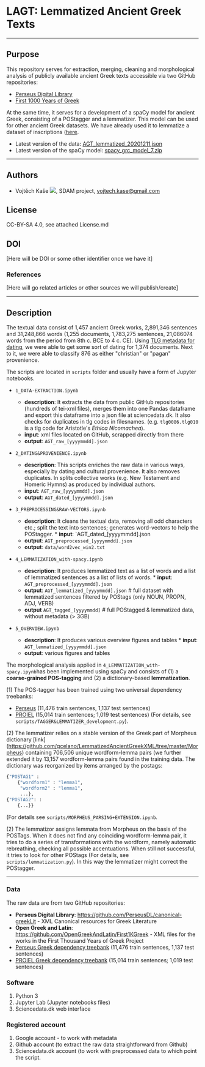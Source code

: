 # LAGT: Lemmatized Ancient Greek Texts
---
## Purpose
This repository serves for extraction, merging, cleaning and morphological analysis of publicly available ancient Greek texts accessible via two GitHub repositories:
* [Perseus Digital Library](https://github.com/PerseusDL/canonical-greekLit)
* [First 1000 Years of Greek](https://github.com/OpenGreekAndLatin/First1KGreek)

At the same time, it serves for a development of a spaCy model for ancient Greek, consisting of a POStagger and a lemmatizer. This model can be used for other ancient Greek datasets. We have already used it to lemmatize a dataset of inscriptions ([here](https://github.com/sdam-au/PHI_ETL/scripts/1_4_py_LEMMATIZATION.ipynb](https://github.com/sdam-au/PHI_ETL/blob/master/scripts/1_4_py_LEMMATIZATION.ipynb)).

* Latest version of the data: [AGT_lemmatized_20201211.json](https://sciencedata.dk/public/164bd4b21e23faeb39221fb2ad03f16a/AGT_lemmatized_20201211.json)
* Latest version of the spaCy model: [spacy_grc_model_7.zip](https://sciencedata.dk/public/164bd4b21e23faeb39221fb2ad03f16a/spacy_grc_model_7.zip)

---
## Authors
* Vojtěch Kaše [![](https://orcid.org/sites/default/files/images/orcid_16x16.png)]([0000-0002-6601-1605](https://www.google.com/url?q=http://orcid.org/0000-0002-6601-1605&sa=D&ust=1588773325679000)), SDAM project, vojtech.kase@gmail.com

## License
CC-BY-SA 4.0, see attached License.md

## DOI
[Here will be DOI or some other identifier once we have it]

### References
[Here will go related articles or other sources we will publish/create]

---

## Description

The textual data consist of 1,457 ancient Greek works, 2,891,346 sentences and 31,248,866
words (1,255 documents, 1,783,275 sentences, 21,086074 words from the period from 8th c. BCE to 4 c. CE). Using [TLG metadata for dating](https://raw.githubusercontent.com/cltk/cltk/master/cltk/corpus/greek/tlg/author_date.py), we were able to get some sort of dating for 1,374 documents. Next to it, we were able to classify 876 as either "christian" or "pagan" provenience. 

The scripts are located in `scripts` folder and usually have a form of Jupyter notebooks.

* `1_DATA-EXTRACTION.ipynb` 
	* **description**: It extracts the data from public GitHub repositories (hundreds of tei-xml files), merges them into one Pandas dataframe and export this dataframe into a json file at sciencedata.dk. It also checks for duplicates in tlg codes in filesnames.  (e.g. `tlg0086.tlg010` is a tlg code for Aristotle's *Ethica Nicomachea*).
	* **input**:  xml files located on GitHub, scrapped directly from there
	* **output**: `AGT_raw_[yyyymmdd].json`
    
* `2_DATING&PROVENIENCE.ipynb` 
	* **description**:  This scripts enriches the raw data in various ways, especially by dating and cultural provenience. It also removes duplicates. In splits collective works (e.g. New Testament and Homeric Hymns) as produced by individual authors.
	* **input**: `AGT_raw_[yyyymmdd].json`
	* **output**:  `AGT_dated_[yyyymmdd].json`
  
* `3_PREPROCESSING&RAW-VECTORS.ipynb` 
	* **description**: It cleans the textual data, removing all odd characters etc.; split the text into sentences; generates word-vectors to help the POStagger.
    * **input**: `AGT_dated_[yyyymmdd].json
    * **output**: `AGT_preprocessed_[yyyymmdd].json`
    * **output**: `data/word2vec_win2.txt`
  
* `4_LEMMATIZATION_with-spacy.ipynb` 
	* **description**: It produces lemmatized text as a list of words and a list of lemmatized sentences as a list of lists of words.
    * **input**: `AGT_preprocessed_[yyyymmdd].json` 
    * **output**: `AGT_lemmatized_[yyyymmdd].json` # full dataset with lemmatized sentences filtered by POStags (only NOUN, PROPN, ADJ, VERB)
    * **output** `AGT_tagged_[yyyymmdd]` # full POStagged & lemmatized data, without metadata (> 3GB)
    
* `5_OVERVIEW.ipynb` 
	* **description**: It produces various overview figures and tables
    * **input**: `AGT_lemmatized_[yyyymmdd].json`
    * **output**: various figures and tables

The morphological analysis applied in `4_LEMMATIZATION_with-spacy.ipynb`has been implemented using spaCy and consists of (1) a **coarse-grained POS-tagging** and (2) a dictionary-based **lemmatization**.

(1) The POS-tagger has been trained using two universal dependency treebanks:
* [Perseus](https://github.com/UniversalDependencies/UD_Ancient_Greek-Perseus/tree/master) (11,476 train sentences, 1,137 test sentences)
* [PROIEL](https://github.com/UniversalDependencies/UD_Ancient_Greek-PROIEL/tree/master) (15,014 train sentences; 1,019 test sentences) 
(For details, see `scripts/TAGGER&LEMMATIZER_development.py`).

(2) The lemmatizer relies on a stable version of the Greek part of Morpheus dictionary [link]
(https://github.com/gcelano/LemmatizedAncientGreekXML/tree/master/Morpheus) containing  706,506 unique wordform-lemma pairs (we further extended it by  13,157 wordform-lemma pairs found in the training data. The dictionary was reorganized by items arranged by the postags:
```python
{"POSTAG1" : 
	{"wordform1" : "lemma1",
	 "wordform2" : "lemma1",
	 ...},	 
{"POSTAG2": : 
	{...}}
```
(For details see `scripts/MORPHEUS_PARSING+EXTENSION.ipynb`.

(2) The lemmatizor assigns lemmata from Morpheus on the basis of the POSTags. When it does not find any coinciding wordform-lemma pair, it tries to do a series of transformations with the wordform, namely automatic rebreathing, checking all possible accentuations. When still not successful, it tries to look for other POStags (For details, see `scripts/lemmatization.py`). In this way the lemmatizer might correct the POStagger.

---
### Data
The raw data are from two GitHub repositories:
* **Perseus Digital Library**:  https://github.com/PerseusDL/canonical-greekLit - XML Canonical resources for Greek Literature
* **Open Greek and Latin**: https://github.com/OpenGreekAndLatin/First1KGreek - XML files for the works in the First Thousand Years of Greek Project
* [Perseus Greek dependency treebank](https://github.com/UniversalDependencies/UD_Ancient_Greek-Perseus/tree/master) (11,476 train sentences, 1,137 test sentences)
* [PROIEL Greek dependency treebank](https://github.com/UniversalDependencies/UD_Ancient_Greek-PROIEL/tree/master) (15,014 train sentences; 1,019 test sentences) 

### Software
1. Python 3
2. Jupyter Lab (Jupyter notebooks files)
3. Sciencedata.dk web interface

### Registered account
1. Google account - to work with metadata
2. Github account (to extract the raw data straightforward from Github)
3. Sciencedata.dk account (to work with preprocessed data to which point the script.
 
